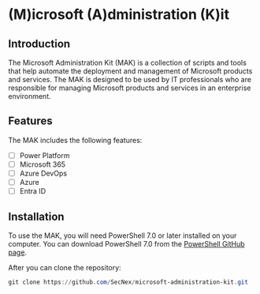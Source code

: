 # (M)icrosoft (A)dministration (K)it

## Introduction

The Microsoft Administration Kit (MAK) is a collection of scripts and tools that help automate the deployment and management of Microsoft products and services. The MAK is designed to be used by IT professionals who are responsible for managing Microsoft products and services in an enterprise environment.

## Features

The MAK includes the following features:

- [ ] Power Platform
- [ ] Microsoft 365
- [ ] Azure DevOps
- [ ] Azure
- [ ] Entra ID

## Installation

To use the MAK, you will need PowerShell 7.0 or later installed on your computer. You can download PowerShell 7.0 from the [PowerShell GitHub page](https://secnex.io).

After you can clone the repository:

```powershell
git clone https://github.com/SecNex/microsoft-administration-kit.git
```
